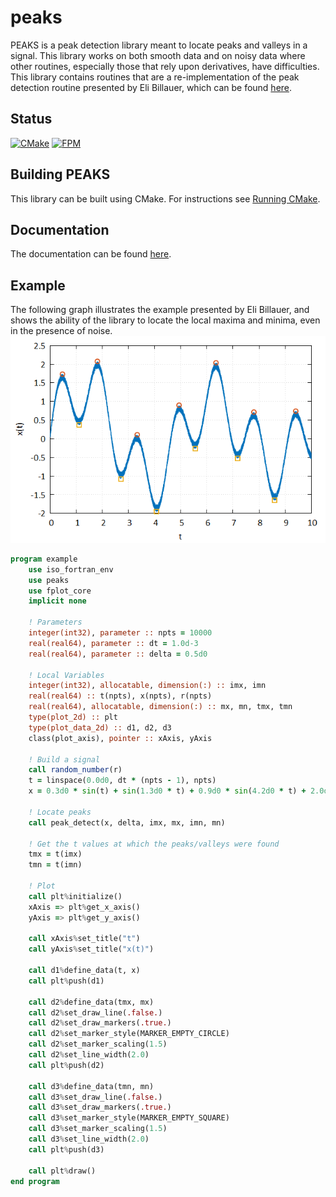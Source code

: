 # peaks
PEAKS is a peak detection library meant to locate peaks and valleys in a signal.  This library works on both smooth data and on noisy data where other routines, especially those that rely upon derivatives, have difficulties.  This library contains routines that are a re-implementation of the peak detection routine presented by Eli Billauer, which can be found [here](http://billauer.co.il/peakdet.html).

## Status
[![CMake](https://github.com/jchristopherson/peaks/actions/workflows/cmake.yml/badge.svg)](https://github.com/jchristopherson/peaks/actions/workflows/cmake.yml)
[![FPM](https://github.com/jchristopherson/peaks/actions/workflows/fpm.yml/badge.svg)](https://github.com/jchristopherson/peaks/actions/workflows/fpm.yml)

## Building PEAKS
This library can be built using CMake.  For instructions see [Running CMake](https://cmake.org/runningcmake/).

## Documentation
The documentation can be found [here](https://jchristopherson.github.io/peaks/).

## Example
The following graph illustrates the example presented by Eli Billauer, and shows the ability of the library to locate the local maxima and minima, even in the presence of noise.
![](images/example_1.png?raw=true)

```fortran
program example
    use iso_fortran_env
    use peaks
    use fplot_core
    implicit none

    ! Parameters
    integer(int32), parameter :: npts = 10000
    real(real64), parameter :: dt = 1.0d-3
    real(real64), parameter :: delta = 0.5d0

    ! Local Variables
    integer(int32), allocatable, dimension(:) :: imx, imn
    real(real64) :: t(npts), x(npts), r(npts)
    real(real64), allocatable, dimension(:) :: mx, mn, tmx, tmn
    type(plot_2d) :: plt
    type(plot_data_2d) :: d1, d2, d3
    class(plot_axis), pointer :: xAxis, yAxis

    ! Build a signal
    call random_number(r)
    t = linspace(0.0d0, dt * (npts - 1), npts)
    x = 0.3d0 * sin(t) + sin(1.3d0 * t) + 0.9d0 * sin(4.2d0 * t) + 2.0d-1 * r

    ! Locate peaks
    call peak_detect(x, delta, imx, mx, imn, mn)

    ! Get the t values at which the peaks/valleys were found
    tmx = t(imx)
    tmn = t(imn)

    ! Plot
    call plt%initialize()
    xAxis => plt%get_x_axis()
    yAxis => plt%get_y_axis()

    call xAxis%set_title("t")
    call yAxis%set_title("x(t)")

    call d1%define_data(t, x)
    call plt%push(d1)

    call d2%define_data(tmx, mx)
    call d2%set_draw_line(.false.)
    call d2%set_draw_markers(.true.)
    call d2%set_marker_style(MARKER_EMPTY_CIRCLE)
    call d2%set_marker_scaling(1.5)
    call d2%set_line_width(2.0)
    call plt%push(d2)

    call d3%define_data(tmn, mn)
    call d3%set_draw_line(.false.)
    call d3%set_draw_markers(.true.)
    call d3%set_marker_style(MARKER_EMPTY_SQUARE)
    call d3%set_marker_scaling(1.5)
    call d3%set_line_width(2.0)
    call plt%push(d3)

    call plt%draw()
end program
```
